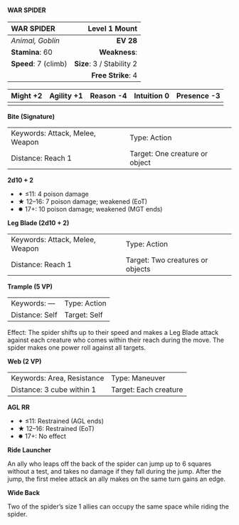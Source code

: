 #### WAR SPIDER

| WAR SPIDER           |         **Level 1 Mount** |
| :------------------- | ------------------------: |
| *Animal, Goblin*     |                 **EV 28** |
| **Stamina**: 60      |             **Weakness**: |
| **Speed**: 7 (climb) | **Size**: 3 / Stability 2 |
|                      |        **Free Strike**: 4 |

| **Might** +2 | **Agility** +1 | **Reason** -4 | **Intuition** 0 | **Presence** -3 |
| ------------ | -------------- | ------------- | --------------- | --------------- |
|              |                |               |                 |                 |

**Bite (Signature)**

|                                 |                                |
| :------------------------------ | :----------------------------- |
| Keywords: Attack, Melee, Weapon | Type: Action                   |
| Distance: Reach 1               | Target: One creature or object |

**2d10 + 2**

- ✦ ≤11: 4 poison damage
- ★ 12–16: 7 poison damage; weakened (EoT)
- ✸ 17+: 10 poison damage; weakened (MGT ends)

**Leg Blade (2d10 + 2)**

|                                 |                                  |
| :------------------------------ | :------------------------------- |
| Keywords: Attack, Melee, Weapon | Type: Action                     |
| Distance: Reach 1               | Target: Two creatures or objects |

**Trample (5 VP)**

|                |              |
| :------------- | :----------- |
| Keywords: —    | Type: Action |
| Distance: Self | Target: Self |

Effect: The spider shifts up to their speed and makes a Leg Blade attack against each creature who comes within their reach during the move. The spider makes one power roll against all targets.

**Web (2 VP)**

|                            |                       |
| :------------------------- | :-------------------- |
| Keywords: Area, Resistance | Type: Maneuver        |
| Distance: 3 cube within 1  | Target: Each creature |

**AGL RR**

- ✦ ≤11: Restrained (AGL ends)
- ★ 12–16: Restrained (EoT)
- ✸ 17+: No effect

**Ride Launcher**

An ally who leaps off the back of the spider can jump up to 6 squares without a test, and takes no damage if they fall during the jump. After the jump, the first melee attack an ally makes on the same turn gains an edge.

**Wide Back**

Two of the spider’s size 1 allies can occupy the same space while riding the spider.
